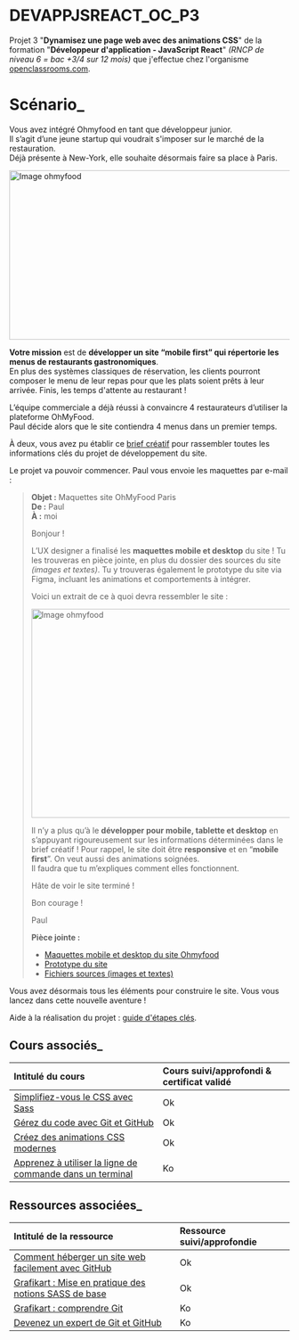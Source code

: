 # DEVAPPJSREACT_OC_P3
Projet 3 "**Dynamisez une page web avec des animations CSS**" de la formation "**Développeur d'application - JavaScript React**" *(RNCP de niveau 6 = bac +3/4 sur 12 mois)* que j'effectue chez l'organisme [openclassrooms.com](https://openclassrooms.com/fr/).

# Scénario_

Vous avez intégré Ohmyfood en tant que développeur junior.   
Il s’agit d’une jeune startup qui voudrait s'imposer sur le marché de la restauration.   
Déjà présente à New-York, elle souhaite désormais faire sa place à Paris.

<img alt="Image ohmyfood" src="https://user.oc-static.com/upload/2022/06/22/16559011566667_FR_1117_P4_Banner-Ohmyfood.png" width="768" height="304" />

**Votre mission** est de **développer un site “mobile first” qui répertorie les menus de restaurants gastronomiques**.   
En plus des systèmes classiques de réservation, les clients pourront composer le menu de leur repas pour que les plats soient prêts à leur arrivée. Finis, les temps d'attente au restaurant !

L’équipe commerciale a déjà réussi à convaincre 4 restaurateurs d’utiliser la plateforme OhMyFood.   
Paul décide alors que le site contiendra 4 menus dans un premier temps.

À deux, vous avez pu établir ce [brief créatif](https://course.oc-static.com/projects/D%C3%A9veloppeur+Web/IW_P4+Animations+CSS+Ohmyfood/Brief+cr%C3%A9atif+site+Ohmyfood.pdf) pour rassembler toutes les informations clés du projet de développement du site.

Le projet va pouvoir commencer. Paul vous envoie les maquettes par e-mail :

> **Objet :** Maquettes site OhMyFood Paris   
> **De :** Paul   
> **À :** moi
>
> Bonjour !
> 
> L’UX designer a finalisé les **maquettes mobile et desktop** du site ! Tu les trouveras en pièce jointe, en plus du dossier des sources du site *(images et textes)*. Tu y trouveras également le prototype du site via Figma, incluant les animations et comportements à intégrer.   
> 
> Voici un extrait de ce à quoi devra ressembler le site :
> 
> <img alt="Image ohmyfood" src="https://user.oc-static.com/upload/2022/06/22/16559016787093_Untitled%20design.png" width="746" height="375" />
>
> Il n’y a plus qu’à le **développer pour mobile, tablette et desktop** en s’appuyant rigoureusement sur les informations déterminées dans le brief créatif ! Pour rappel, le site doit être **responsive** et en “**mobile first**”. On veut aussi des animations soignées.   
> Il faudra que tu m’expliques comment elles fonctionnent.
> 
> Hâte de voir le site terminé ! 
> 
> Bon courage !
> 
> Paul
> 
> 
> **Pièce jointe :**
> 
> * [Maquettes mobile et desktop du site Ohmyfood](https://www.figma.com/file/t4449fzDnwGYmzuwQdu87V/Maquettes-Ohmyfood-(mobile-et-desktop)?type=design&node-id=0-1&t=XW6UjxXSBQC9pD7J-0)   
> * [Prototype du site](https://www.figma.com/proto/t4449fzDnwGYmzuwQdu87V/Maquettes-Ohmyfood-(mobile-et-desktop)?node-id=25368-591&scaling=scale-down&page-id=0%3A1&starting-point-node-id=25368%3A591&show-proto-sidebar=1)   
> * [Fichiers sources (images et textes)](https://course.oc-static.com/projects/D%C3%A9veloppeur+Web/IW_P4+Animations+CSS+Ohmyfood/Images+et+textes+Ohmyfood.zip)

Vous avez désormais tous les éléments pour construire le site. Vous vous lancez dans cette nouvelle aventure !

Aide à la réalisation du projet : [guide d'étapes clés](https://course.oc-static.com/projects/D%C3%A9veloppeur+Web/IW_P4+Animations+CSS+Ohmyfood/Guide+d%E2%80%99e%CC%81tapes+cle%CC%81s+%E2%80%93+Ame%CC%81liorez+l'interface+d'un+site+mobile+avec+des+animations+CSS.pdf).

## Cours associés_

|Intitulé du cours|Cours suivi/approfondi & certificat validé|
| :------------ | :------------ |
|[Simplifiez-vous le CSS avec Sass](https://openclassrooms.com/fr/courses/8069761-simplifiez-vous-le-css-avec-sass)|Ok|
|[Gérez du code avec Git et GitHub](https://openclassrooms.com/fr/courses/7162856-gerez-du-code-avec-git-et-github)|Ok|
|[Créez des animations CSS modernes](https://openclassrooms.com/fr/courses/5919246-creez-des-animations-css-modernes)|Ok|
|[Apprenez à utiliser la ligne de commande dans un terminal](https://openclassrooms.com/fr/courses/6173491-apprenez-a-utiliser-la-ligne-de-commande-dans-un-terminal)|Ko|

## Ressources associées_

|Intitulé de la ressource|Ressource suivi/approfondie|
| :------------ | :------------ |
|[Comment héberger un site web facilement avec GitHub](https://www.youtube.com/watch?v=dBAZ5Qc2bIk&ab_channel=getCodingKnowledge)|Ok|
|[Grafikart : Mise en pratique des notions SASS de base](https://grafikart.fr/formations/sass-preprocesseur)|Ok|
|[Grafikart : comprendre Git](https://grafikart.fr/formations/git)|Ko|
|[Devenez un expert de Git et GitHub](https://openclassrooms.com/fr/courses/7688581-devenez-un-expert-de-git-et-github)|Ko|

